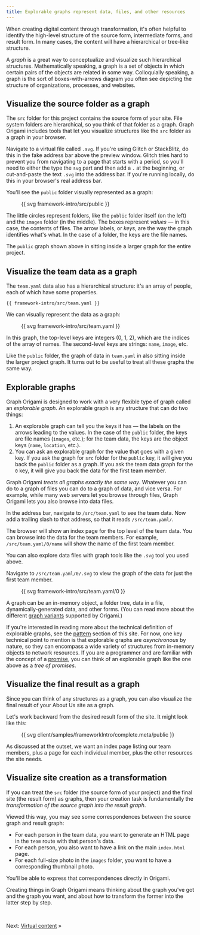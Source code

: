```yaml
---
title: Explorable graphs represent data, files, and other resources
---
```


When creating digital content through transformation, it's often helpful to identify the high-level structure of the source form, intermediate forms, and result form. In many cases, the content will have a hierarchical or tree-like structure.

A _graph_ is a great way to conceptualize and visualize such hierarchical structures. Mathematically speaking, a graph is a set of objects in which certain pairs of the objects are related in some way. Colloquially speaking, a graph is the sort of boxes-with-arrows diagram you often see depicting the structure of organizations, processes, and websites.

## Visualize the source folder as a graph

The `src` folder for this project contains the source form of your site. File system folders are hierarchical, so you think of that folder as a graph. Graph Origami includes tools that let you visualize structures like the `src` folder as a graph in your browser.

<span class="tutorialStep"></span> Navigate to a virtual file called `.svg`. If you're using Glitch or StackBlitz, do this in the fake address bar above the preview window. Glitch tries hard to prevent you from navigating to a page that starts with a period, so you'll need to either the type the `svg` part and then add a `.` at the beginning, or cut-and-paste the text `.svg` into the address bar. If you're running locally, do this in your browser's real address bar.

You'll see the `public` folder visually represented as a graph:

<figure>
{{ svg framework-intro/src/public }}
</figure>

The little circles represent folders, like the `public` folder itself (on the left) and the `images` folder (in the middle). The boxes represent _values_ — in this case, the contents of files. The arrow labels, or _keys_, are the way the graph identifies what's what. In the case of a folder, the keys are the file names.

The `public` graph shown above in sitting inside a larger graph for the entire project.

## Visualize the team data as a graph

The `team.yaml` data also has a hierarchical structure: it's an array of people, each of which have some properties.

```\yaml
{{ framework-intro/src/team.yaml }}
```

We can visually represent the data as a graph:

<figure>
{{ svg framework-intro/src/team.yaml }}
</figure>

In this graph, the top-level keys are integers (0, 1, 2), which are the indices of the array of names. The second-level keys are strings: `name`, `image`, etc.

Like the `public` folder, the graph of data in `team.yaml` in also sitting inside the larger project graph. It turns out to be useful to treat all these graphs the same way.

## Explorable graphs

Graph Origami is designed to work with a very flexible type of graph called an _explorable graph_. An explorable graph is any structure that can do two things:

1. An explorable graph can tell you the keys it has — the labels on the arrows leading to the values. In the case of the `public` folder, the keys are file names (`images`, etc.); for the team data, the keys are the object keys (`name`, `location`, etc.).
1. You can ask an explorable graph for the value that goes with a given key. If you ask the graph for `src` folder for the `public` key, it will give you back the `public` folder as a graph. If you ask the team data graph for the `0` key, it will give you back the data for the first team member.

Graph Origami _treats all graphs exactly the same way_. Whatever you can do to a graph of files you can do to a graph of data, and vice versa. For example, while many web servers let you browse through files, Graph Origami lets you also browse into data files.

<span class="tutorialStep"></span> In the address bar, navigate to `/src/team.yaml` to see the team data. Now add a trailing slash to that address, so that it reads `/src/team.yaml/`.

The browser will show an index page for the top level of the team data. You can browse into the data for the team members. For example, `/src/team.yaml/0/name` will show the name of the first team member.

You can also explore data files with graph tools like the `.svg` tool you used above.

<span class="tutorialStep"></span> Navigate to `/src/team.yaml/0/.svg` to view the graph of the data for just the first team member.

<figure>
{{ svg framework-intro/src/team.yaml/0 }}
</figure>

A graph can be an in-memory object, a folder tree, data in a file, dynamically-generated data, and other forms. (You can read more about the different [graph variants](/core/variants.html) supported by Origami.)

If you're interested in reading more about the technical definition of explorable graphs, see the [pattern](/pattern) section of this site. For now, one key technical point to mention is that explorable graphs are _asynchronous_ by nature, so they can encompass a wide variety of structures from in-memory objects to network resources. If you are a programmer and are familiar with the concept of a [promise](https://en.wikipedia.org/wiki/Futures_and_promises), you can think of an explorable graph like the one above as a _tree of promises_.

## Visualize the final result as a graph

Since you can think of any structures as a graph, you can also visualize the final result of your About Us site as a graph.

Let's work backward from the desired result form of the site. It might look like this:

<figure>
{{ svg client/samples/frameworkIntro/complete.meta/public }}
</figure>

As discussed at the outset, we want an index page listing our team members, plus a page for each individual member, plus the other resources the site needs.

## Visualize site creation as a transformation

If you can treat the `src` folder (the source form of your project) and the final site (the result form) as graphs, then your creation task is fundamentally the _transformation of the source graph into the result graph_.

Viewed this way, you may see some correspondences between the source graph and result graph:

- For each person in the team data, you want to generate an HTML page in the `team` route with that person's data.
- For each person, you also want to have a link on the main `index.html` page.
- For each full-size photo in the `images` folder, you want to have a corresponding thumbnail photo.

You'll be able to express that correspondences directly in Origami.

Creating things in Graph Origami means thinking about the graph you've got and the graph you want, and about how to transform the former into the latter step by step.

&nbsp;

Next: [Virtual content](intro3.html) »
